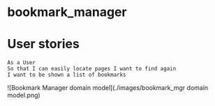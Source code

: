 # bookmark_manager
# User stories

```
As a User
So that I can easily locate pages I want to find again
I want to be shown a list of bookmarks
```
![Bookmark Manager domain model](./images/bookmark_mgr domain model.png)
